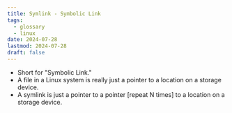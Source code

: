```yaml
---
title: Symlink - Symbolic Link
tags:
  - glossary
  - linux
date: 2024-07-28
lastmod: 2024-07-28
draft: false
---
```

- Short for "Symbolic Link." 
- A file in a Linux system is really just a pointer to a location on a storage device. 
- A symlink is just a pointer to a pointer \[repeat N times\] to a location on a storage device.